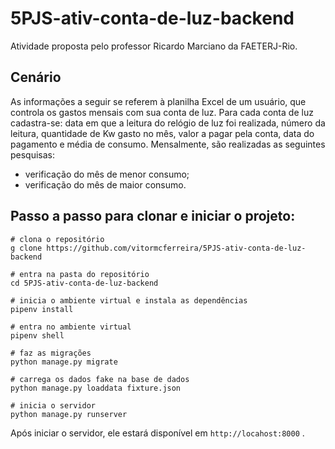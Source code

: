 # 5PJS-ativ-conta-de-luz-backend

Atividade proposta pelo professor Ricardo Marciano da FAETERJ-Rio.

## Cenário
As informações a seguir se referem à planilha Excel de um usuário, que controla os gastos mensais com sua conta de luz. Para cada conta de luz cadastra-se: data em que a leitura do relógio de luz foi realizada, número da leitura, quantidade de Kw gasto no mês, valor a pagar pela conta, data do pagamento e média de consumo. Mensalmente, são realizadas as seguintes pesquisas:
  - verificação do mês de menor consumo;
  - verificação do mês de maior consumo.

## Passo a passo para clonar e iniciar o projeto:

    # clona o repositório
    g clone https://github.com/vitormcferreira/5PJS-ativ-conta-de-luz-backend
    
    # entra na pasta do repositório
    cd 5PJS-ativ-conta-de-luz-backend
    
    # inicia o ambiente virtual e instala as dependências
    pipenv install

    # entra no ambiente virtual
    pipenv shell

    # faz as migrações
    python manage.py migrate

    # carrega os dados fake na base de dados
    python manage.py loaddata fixture.json

    # inicia o servidor
    python manage.py runserver

Após iniciar o servidor, ele estará disponível em `http://locahost:8000` .
